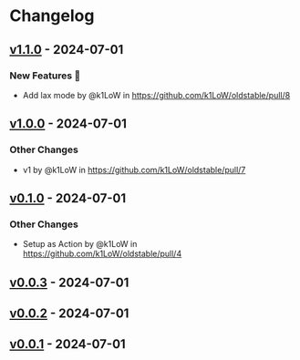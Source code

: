 # Changelog

## [v1.1.0](https://github.com/k1LoW/oldstable/compare/v1...v1.1.0) - 2024-07-01
### New Features 🎉
- Add lax mode by @k1LoW in https://github.com/k1LoW/oldstable/pull/8

## [v1.0.0](https://github.com/k1LoW/oldstable/compare/v0.1.0...v1.0.0) - 2024-07-01
### Other Changes
- v1 by @k1LoW in https://github.com/k1LoW/oldstable/pull/7

## [v0.1.0](https://github.com/k1LoW/oldstable/compare/v0.0.3...v0.1.0) - 2024-07-01
### Other Changes
- Setup as Action by @k1LoW in https://github.com/k1LoW/oldstable/pull/4

## [v0.0.3](https://github.com/k1LoW/oldstable/compare/v0.0.2...v0.0.3) - 2024-07-01

## [v0.0.2](https://github.com/k1LoW/oldstable/compare/v0.0.1...v0.0.2) - 2024-07-01

## [v0.0.1](https://github.com/k1LoW/oldstable/commits/v0.0.1) - 2024-07-01
